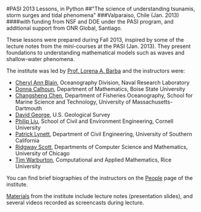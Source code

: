 #PASI 2013 Lessons, in Python 
##"The science of understanding tsunamis, storm surges and tidal phenomena"
###Valparaiso, Chile (Jan. 2013)
####with funding from NSF and DOE under the PASI program, and additional support from ONR Global, Santiago.

These lessons were prepared during Fall 2013, inspired by some of the lecture notes from the mini-courses at the PASI (Jan. 2013). They present foundations to understanding mathematical models such as waves and shallow-water phenomena.

The institute was led by [Prof. Lorena A. Barba](http://lorenabarba.com/)  and the instructors were:

- [Cheryl Ann Blain](http://www.bu.edu/pasi-tsunami/people/cheryl-ann-blain/), Oceanography Division, Naval Research Laboratory
- [Donna Calhoun](http://www.bu.edu/pasi-tsunami/people/donna-calhoun/), Department of Mathematics, Boise State University
- [Changsheng Chen](http://www.bu.edu/pasi-tsunami/people/changsheng-chen/), Department of Fisheries Oceanography, School for Marine Science and Technology, University of Massachusetts-Dartmouth
- [David George](http://www.bu.edu/pasi-tsunami/people/david-george/), U.S. Geological Survey
- [Philip Liu](http://www.bu.edu/pasi-tsunami/people/philip-liu/), School of Civil and Environment Engineering, Cornell University
- [Patrick Lynett](http://www.bu.edu/pasi-tsunami/people/patrick-lynett/), Department of Civil Engineering, University of Southern California
- [Ridgway Scott](http://www.bu.edu/pasi-tsunami/people/l-ridgway-scott/), Departments of Computer Science and Mathematics, University of Chicago
- [Tim Warburton](http://www.bu.edu/pasi-tsunami/people/tim-warburton/), Computational and Applied Mathematics, Rice University

You can find brief biographies of the instructors on the [People](http://www.bu.edu/pasi-tsunami/people/) page of the institute.

[Materials](http://www.bu.edu/pasi-tsunami/materials/) from the institute include lecture notes (presentation slides), and several videos recorded as screencasts during lecture.

